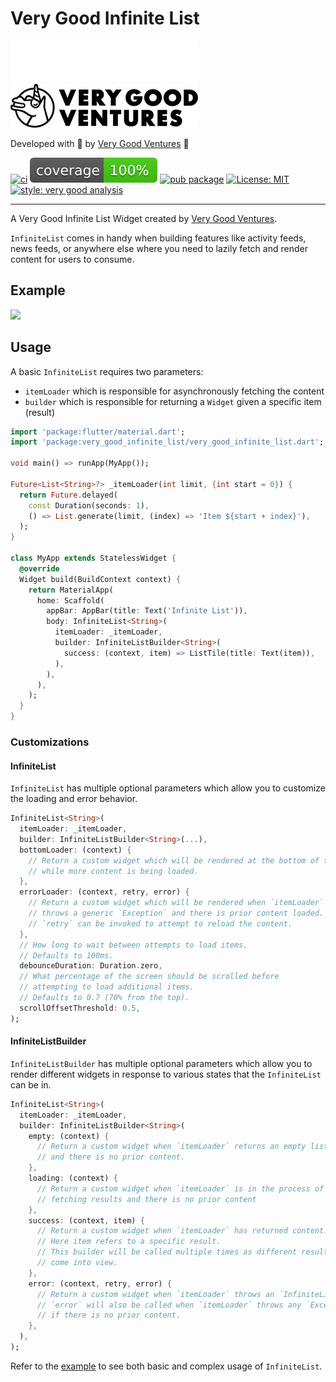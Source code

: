 # Very Good Infinite List

[![Very Good Ventures][logo_white]][very_good_ventures_link_dark]
[![Very Good Ventures][logo_black]][very_good_ventures_link_light]

Developed with 💙 by [Very Good Ventures][very_good_ventures_link] 🦄

[![ci][ci_badge]][ci_link]
[![coverage][coverage_badge]][ci_link]
[![pub package][pub_badge]][pub_link]
[![License: MIT][license_badge]][license_link]
[![style: very good analysis][very_good_analysis_badge]][very_good_analysis_badge_link]

---

A Very Good Infinite List Widget created by [Very Good Ventures][very_good_ventures_link].

`InfiniteList` comes in handy when building features like activity feeds, news feeds, or anywhere else where you need to lazily fetch and render content for users to consume.

## Example

<a href="https://github.com/VeryGoodOpenSource/very_good_infinite_list/blob/main/example/lib/main.dart"><img src="https://raw.githubusercontent.com/VeryGoodOpenSource/very_good_infinite_list/main/art/infinite_list.gif" height="400"/></a>

## Usage

A basic `InfiniteList` requires two parameters:

- `itemLoader` which is responsible for asynchronously fetching the content
- `builder` which is responsible for returning a `Widget` given a specific item (result)

```dart
import 'package:flutter/material.dart';
import 'package:very_good_infinite_list/very_good_infinite_list.dart';

void main() => runApp(MyApp());

Future<List<String>?> _itemLoader(int limit, {int start = 0}) {
  return Future.delayed(
    const Duration(seconds: 1),
    () => List.generate(limit, (index) => 'Item ${start + index}'),
  );
}

class MyApp extends StatelessWidget {
  @override
  Widget build(BuildContext context) {
    return MaterialApp(
      home: Scaffold(
        appBar: AppBar(title: Text('Infinite List')),
        body: InfiniteList<String>(
          itemLoader: _itemLoader,
          builder: InfiniteListBuilder<String>(
            success: (context, item) => ListTile(title: Text(item)),
          ),
        ),
      ),
    );
  }
}
```

### Customizations

#### InfiniteList

`InfiniteList` has multiple optional parameters which allow you to customize the loading and error behavior.

```dart
InfiniteList<String>(
  itemLoader: _itemLoader,
  builder: InfiniteListBuilder<String>(...),
  bottomLoader: (context) {
    // Return a custom widget which will be rendered at the bottom of the list
    // while more content is being loaded.
  },
  errorLoader: (context, retry, error) {
    // Return a custom widget which will be rendered when `itemLoader`
    // throws a generic `Exception` and there is prior content loaded.
    // `retry` can be invoked to attempt to reload the content.
  },
  // How long to wait between attempts to load items.
  // Defaults to 100ms.
  debounceDuration: Duration.zero,
  // What percentage of the screen should be scrolled before
  // attempting to load additional items.
  // Defaults to 0.7 (70% from the top).
  scrollOffsetThreshold: 0.5,
);
```

#### InfiniteListBuilder

`InfiniteListBuilder` has multiple optional parameters which allow you to render different widgets in response to various states that the `InfiniteList` can be in.

```dart
InfiniteList<String>(
  itemLoader: _itemLoader,
  builder: InfiniteListBuilder<String>(
    empty: (context) {
      // Return a custom widget when `itemLoader` returns an empty list
      // and there is no prior content.
    },
    loading: (context) {
      // Return a custom widget when `itemLoader` is in the process of
      // fetching results and there is no prior content
    },
    success: (context, item) {
      // Return a custom widget when `itemLoader` has returned content.
      // Here item refers to a specific result.
      // This builder will be called multiple times as different results
      // come into view.
    },
    error: (context, retry, error) {
      // Return a custom widget when `itemLoader` throws an `InfiniteListException`.
      // `error` will also be called when `itemLoader` throws any `Exception`
      // if there is no prior content.
    },
  ),
);
```

Refer to the [example](https://github.com/VeryGoodOpenSource/very_good_infinite_list/blob/main/example/lib/main.dart) to see both basic and complex usage of `InfiniteList`.

[ci_badge]: https://github.com/VeryGoodOpenSource/very_good_infinite_list/workflows/ci/badge.svg
[ci_link]: https://github.com/VeryGoodOpenSource/very_good_infinite_list/actions
[coverage_badge]: https://raw.githubusercontent.com/VeryGoodOpenSource/very_good_infinite_list/main/coverage_badge.svg
[license_badge]: https://img.shields.io/badge/license-MIT-blue.svg
[license_link]: https://opensource.org/licenses/MIT
[logo_black]: https://raw.githubusercontent.com/VGVentures/very_good_brand/main/styles/README/vgv_logo_black.png#gh-light-mode-only
[logo_white]: https://raw.githubusercontent.com/VGVentures/very_good_brand/main/styles/README/vgv_logo_white.png#gh-dark-mode-only
[pub_badge]: https://img.shields.io/pub/v/very_good_infinite_list.svg
[pub_link]: https://pub.dartlang.org/packages/very_good_infinite_list
[very_good_analysis_badge]: https://img.shields.io/badge/style-very_good_analysis-B22C89.svg
[very_good_analysis_badge_link]: https://pub.dev/packages/very_good_analysis
[very_good_ventures_link]: https://verygood.ventures
[very_good_ventures_link_dark]: https://verygood.ventures#gh-dark-mode-only
[very_good_ventures_link_light]: https://verygood.ventures#gh-light-mode-only
